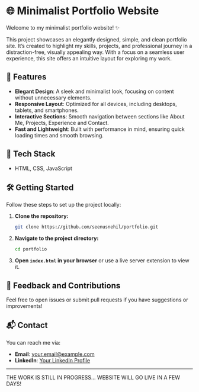 # 🌐 Minimalist Portfolio Website

Welcome to my minimalist portfolio website! ✨

This project showcases an elegantly designed, simple, and clean portfolio site. It’s created to highlight my skills, projects, and professional journey in a distraction-free, visually appealing way. With a focus on a seamless user experience, this site offers an intuitive layout for exploring my work.

## 🎨 Features

- **Elegant Design**: A sleek and minimalist look, focusing on content without unnecessary elements.
- **Responsive Layout**: Optimized for all devices, including desktops, tablets, and smartphones.
- **Interactive Sections**: Smooth navigation between sections like About Me, Projects, Experience and Contact.
- **Fast and Lightweight**: Built with performance in mind, ensuring quick loading times and smooth browsing.

## 🚀 Tech Stack
- HTML, CSS, JavaScript

## 🛠️ Getting Started

Follow these steps to set up the project locally:

1. **Clone the repository:**
   ```bash
   git clone https://github.com/seenusnehil/portfolio.git
   ```
2. **Navigate to the project directory:**
   ```bash
   cd portfolio
   ```
3. **Open `index.html` in your browser** or use a live server extension to view it.
   

## 📝 Feedback and Contributions

Feel free to open issues or submit pull requests if you have suggestions or improvements!

## 📬 Contact

You can reach me via:
- **Email**: [your.email@example.com](snehilseenu@gmail.com)
- **LinkedIn**: [Your LinkedIn Profile](https://www.linkedin.com/in/snehilseenu)

---

THE WORK IS STILL IN PROGRESS... WEBSITE WILL GO LIVE IN A FEW DAYS!
